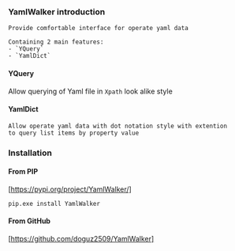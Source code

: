 ### YamlWalker introduction
~~~
Provide comfortable interface for operate yaml data

Containing 2 main features:
- `YQuery`
- `YamlDict`
~~~

#### YQuery

Allow querying of Yaml file in `Xpath` look alike style

#### YamlDict

~~~
Allow operate yaml data with dot notation style with extention 
to query list items by property value
~~~

### Installation

#### From PIP

[https://pypi.org/project/YamlWalker/]

~~~
pip.exe install YamlWalker
~~~

#### From GitHub

[https://github.com/doguz2509/YamlWalker]

